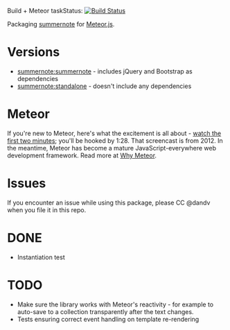 Build + Meteor taskStatus: [![Build Status](https://travis-ci.org/MeteorPackaging/summernote.svg?branch=meteor-integration)](https://github.com/MeteorPackaging/summernote/tree/meteor-integration/meteor)

Packaging [summernote](http://summernote.org/) for [Meteor.js](http://meteor.com).

# Versions

* [summernote:summernote](https://atmospherejs.com/summernote/summernote) - includes jQuery and Bootstrap as dependencies
* [summernote:standalone](https://atmospherejs.com/summernote/standalone) - doesn't include any dependencies


# Meteor

If you're new to Meteor, here's what the excitement is all about -
[watch the first two minutes](https://www.youtube.com/watch?v=fsi0aJ9yr2o); you'll be hooked by 1:28.
That screencast is from 2012. In the meantime, Meteor has become a mature JavaScript-everywhere web
development framework. Read more at [Why Meteor](http://www.meteorpedia.com/read/Why_Meteor).


# Issues

If you encounter an issue while using this package, please CC @dandv when you file it in this repo.


# DONE

* Instantiation test


# TODO

* Make sure the library works with Meteor's reactivity - for example to auto-save to a collection
  transparently after the text changes.
* Tests ensuring correct event handling on template re-rendering
